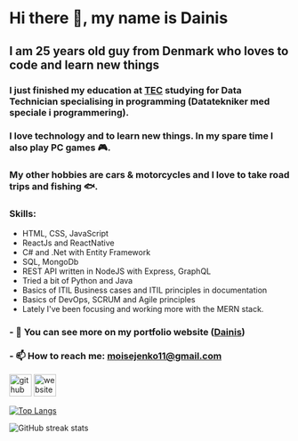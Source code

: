 # Hi there 👋, my name is Dainis
## I am 25 years old guy from Denmark who loves to code and learn new things
### I just finished my education at [TEC](https://www.tec.dk/) studying for Data Technician specialising in programming (Datatekniker med speciale i programmering). 
### I love technology and to learn new things. In my spare time I also play PC games :video_game:.  
### My other hobbies are cars & motorcycles and I love to take road trips and fishing :fish:.

### <b>Skills</b>: 
* HTML, CSS, JavaScript
* ReactJs and ReactNative
* C# and .Net with Entity Framework
* SQL, MongoDb
* REST API written in NodeJS with Express, GraphQL
* Tried a bit of Python and Java
* Basics of ITIL Business cases and ITIL principles in documentation
* Basics of DevOps, SCRUM and Agile principles
* Lately I've been focusing and working more with the MERN stack.


### - 🔭 You can see more on my portfolio website ([Dainis](https://dainis.dk)) 
### - 📫 How to reach me: moisejenko11@gmail.com 


[<img src='https://cdn.jsdelivr.net/npm/simple-icons@3.0.1/icons/github.svg' alt='github' height='40'>](https://github.com/DainisM)  [<img src='https://cdn.jsdelivr.net/npm/simple-icons@3.0.1/icons/icloud.svg' alt='website' height='40'>](https://dainis.dk)  

[![Top Langs](https://github-readme-stats.vercel.app/api/top-langs/?username=DainisM)](https://github.com/anuraghazra/github-readme-stats)

![GitHub streak stats](https://github-readme-streak-stats.herokuapp.com/?user=DainisM)  
